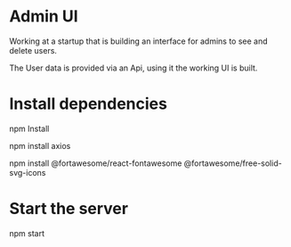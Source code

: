 
# Admin UI

Working at a startup that is building an interface for admins to see and delete users.

The User data is provided via an Api, using it the working UI is built.


# Install dependencies

npm Install

npm install axios

npm install @fortawesome/react-fontawesome @fortawesome/free-solid-svg-icons

# Start the server

npm start
